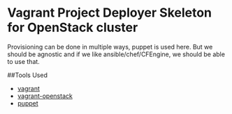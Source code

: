 # Vagrant Project Deployer Skeleton for OpenStack cluster

Provisioning can be done in multiple ways, puppet is used here. But we should be agnostic and if we like ansible/chef/CFEngine, we should be able to use that.

##Tools Used
* [vagrant](http://www.vagrantup.com/)
* [vagrant-openstack](https://github.com/cloudbau/vagrant-openstack-plugin)
* [puppet](https://docs.puppetlabs.com/puppet/3.7/reference/lang_summary.html)

